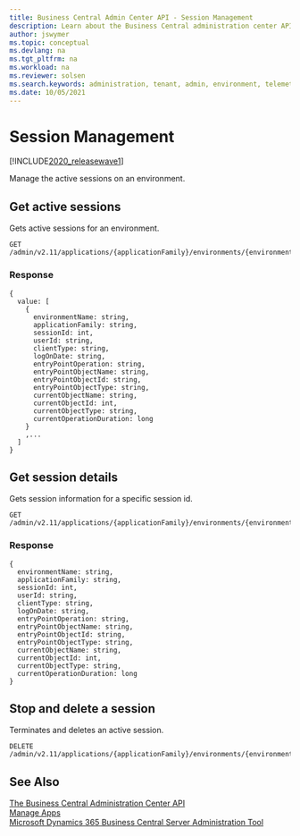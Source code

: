 ```yaml
---
title: Business Central Admin Center API - Session Management
description: Learn about the Business Central administration center API.
author: jswymer
ms.topic: conceptual
ms.devlang: na
ms.tgt_pltfrm: na
ms.workload: na
ms.reviewer: solsen
ms.search.keywords: administration, tenant, admin, environment, telemetry
ms.date: 10/05/2021
---
```


# Session Management

[!INCLUDE[2020_releasewave1](../includes/2020_releasewave1.md)]

Manage the active sessions on an environment.

## Get active sessions

Gets active sessions for an environment.

```
GET /admin/v2.11/applications/{applicationFamily}/environments/{environmentName}/sessions
```

### Response
```
{
  value: [
    {
      environmentName: string,
      applicationFamily: string,
      sessionId: int,
      userId: string,
      clientType: string,
      logOnDate: string,
      entryPointOperation: string,
      entryPointObjectName: string,
      entryPointObjectId: string,
      entryPointObjectType: string,
      currentObjectName: string,
      currentObjectId: int,
      currentObjectType: string,
      currentOperationDuration: long
    }
    ,...
  ]
}
```

## Get session details

Gets session information for a specific session id.

```
GET /admin/v2.11/applications/{applicationFamily}/environments/{environmentName}/sessions/{sessionId}
```

### Response

```
{
  environmentName: string,
  applicationFamily: string,
  sessionId: int,
  userId: string,
  clientType: string,
  logOnDate: string,
  entryPointOperation: string,
  entryPointObjectName: string,
  entryPointObjectId: string,
  entryPointObjectType: string,
  currentObjectName: string,
  currentObjectId: int,
  currentObjectType: string,
  currentOperationDuration: long
}
```

## Stop and delete a session

Terminates and deletes an active session.

```
DELETE /admin/v2.11/applications/{applicationFamily}/environments/{environmentName}/sessions/{sessionId}
```

## See Also

[The Business Central Administration Center API](administration-center-api.md)  
[Manage Apps](tenant-admin-center-manage-apps.md)  
[Microsoft Dynamics 365 Business Central Server Administration Tool](administration-tool.md) 
